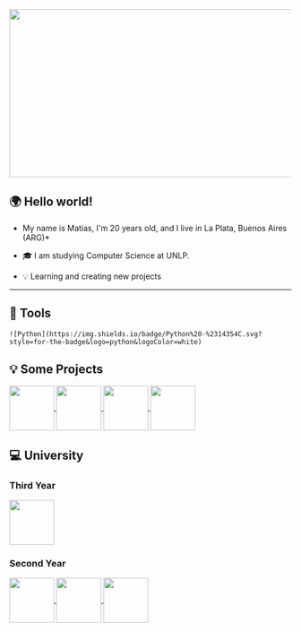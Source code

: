 <img src="https://i.pinimg.com/originals/bd/56/5d/bd565dcc0a556add0b0a0ed6b26d686e.gif" width= 1200 height=300 >


## 🌍 Hello world!
* My name is Matias, I'm 20 years old, and I live in La Plata, Buenos Aires (ARG)*

* 🎓 I am studying Computer Science at UNLP.
* 💡 Learning and creating new projects

-----------------------

## 🔧 Tools

    ![Python](https://img.shields.io/badge/Python%20-%2314354C.svg?style=for-the-badge&logo=python&logoColor=white)

## 💡 Some Projects

<a href="https://github.com/juansirai/Energy-Consumption">
  <img align="center" height="80em" src="https://github-readme-stats.vercel.app/api/pin/?username=juansirai&repo=Energy-Consumption&theme=dark" />
</a>  

<a href="https://github.com/juansirai/ds_challanges">
  <img align="center" height="80em" src="https://github-readme-stats.vercel.app/api/pin/?username=juansirai&repo=ds_challanges&theme=dark" />
</a>  

<a href="https://github.com/juansirai/HR-Attrition">
  <img align="center" height="80em" src="https://github-readme-stats.vercel.app/api/pin/?username=juansirai&repo=HR-Attrition&theme=dark" />
</a>  

<a href="https://github.com/juansirai/jump2digital">
  <img align="center" height="80em" src="https://github-readme-stats.vercel.app/api/pin/?username=juansirai&repo=jump2digital&theme=dark" />
</a> 

## 💻 University

### Third Year

<a href="https://github.com/juansirai/POO2">
  <img align="center" height="80em" src="https://github-readme-stats.vercel.app/api/pin/?username=imnotsetro&repo=OO2&theme=dark" />
</a>

### Second Year

<a href="https://github.com/juansirai/AyED">
  <img align="center" height="80em" src="https://github-readme-stats.vercel.app/api/pin/?username=imnotsetro&repo=DBD&theme=dark" />
</a>  

<a href="https://github.com/juansirai/FOD-Practica">
  <img align="center" height="80em" src="https://github-readme-stats.vercel.app/api/pin/?username=imnotsetro&repo=IS1&theme=dark" />
</a>  

<a href="https://github.com/juansirai/OO1">
  <img align="center" height="80em" src="https://github-readme-stats.vercel.app/api/pin/?username=imnotsetro&repo=OO1&theme=dark" />
</a>

